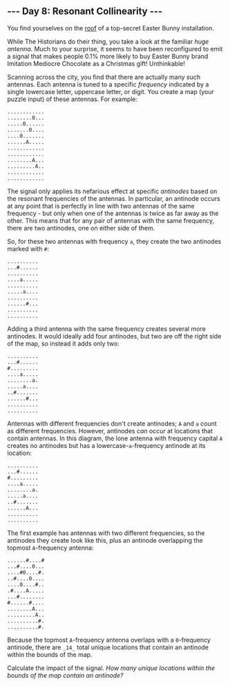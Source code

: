 ﻿
## --- Day 8: Resonant Collinearity ---

You find yourselves on the  [roof](https://adventofcode.com/2016/day/25)  of a top-secret Easter Bunny installation.

While The Historians do their thing, you take a look at the familiar  _huge antenna_. Much to your surprise, it seems to have been reconfigured to emit a signal that makes people 0.1% more likely to buy Easter Bunny brand  Imitation Mediocre  Chocolate as a Christmas gift! Unthinkable!

Scanning across the city, you find that there are actually many such antennas. Each antenna is tuned to a specific  _frequency_  indicated by a single lowercase letter, uppercase letter, or digit. You create a map (your puzzle input) of these antennas. For example:

```
............
........0...
.....0......
.......0....
....0.......
......A.....
............
............
........A...
.........A..
............
............

```

The signal only applies its nefarious effect at specific  _antinodes_  based on the resonant frequencies of the antennas. In particular, an antinode occurs at any point that is perfectly in line with two antennas of the same frequency - but only when one of the antennas is twice as far away as the other. This means that for any pair of antennas with the same frequency, there are two antinodes, one on either side of them.

So, for these two antennas with frequency  `a`, they create the two antinodes marked with  `#`:

```
..........
...#......
..........
....a.....
..........
.....a....
..........
......#...
..........
..........

```

Adding a third antenna with the same frequency creates several more antinodes. It would ideally add four antinodes, but two are off the right side of the map, so instead it adds only two:

```
..........
...#......
#.........
....a.....
........a.
.....a....
..#.......
......#...
..........
..........

```

Antennas with different frequencies don't create antinodes;  `A`  and  `a`  count as different frequencies. However, antinodes  _can_  occur at locations that contain antennas. In this diagram, the lone antenna with frequency capital  `A`  creates no antinodes but has a lowercase-`a`-frequency antinode at its location:

```
..........
...#......
#.........
....a.....
........a.
.....a....
..#.......
......A...
..........
..........

```

The first example has antennas with two different frequencies, so the antinodes they create look like this, plus an antinode overlapping the topmost  `A`-frequency antenna:

```
......#....#
...#....0...
....#0....#.
..#....0....
....0....#..
.#....A.....
...#........
#......#....
........A...
.........A..
..........#.
..........#.

```

Because the topmost  `A`-frequency antenna overlaps with a  `0`-frequency antinode, there are  `_14_`  total unique locations that contain an antinode within the bounds of the map.

Calculate the impact of the signal.  _How many unique locations within the bounds of the map contain an antinode?_